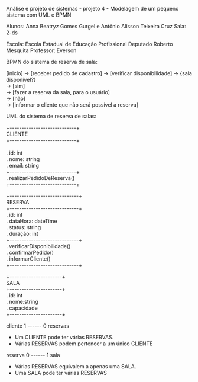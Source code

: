 Análise e projeto de sistemas - projeto 4 - Modelagem de um pequeno sistema com UML e BPMN

Alunos: Anna Beatryz Gomes Gurgel e Antônio Alisson Teixeira Cruz Sala: 2-ds

Escola: Escola Estadual de Educação Profissional Deputado Roberto Mesquita
Professor: Everson


BPMN do sistema de reserva de sala:

[inicio] -> [receber pedido de cadastro] -> [verificar disponibilidade] -> {sala disponível?}<br>
                                                    -> [sim]<br>
                                                        -> [fazer a reserva da sala, para o usuário]<br>
                                                    -> [não]<br>
                                                        -> [informar o cliente que não será possível a reserva]<br>


UML do sistema de reserva de salas:


+----------------------------+<br>
         CLIENTE<br>
+----------------------------+<br>                 
  . id: int<br>
  . nome: string<br>
  . email: string<br>
+----------------------------+<br>
  . realizarPedidoDeReserva()    
+----------------------------+


+-----------------------------+<br>
 RESERVA<br>
+-----------------------------+<br>
 . id: int<br>
 . dataHora: dateTime<br>
 . status: string<br>
 . duração: int<br>
+-----------------------------+<br>
   . verificarDisponibilidade()<br>
   . confirmarPedido()<br>
   . informarCliente()<br>
+-----------------------------+<br>

 
+----------------------+<br>
SALA<br>
+----------------------+<br>
. id: int <br>
. nome:string <br>
. capacidade <br>
+----------------------+


cliente 1 ------ 0 reservas
  - Um CLIENTE pode ter várias RESERVAS.
  - Várias RESERVAS podem pertencer a um único CLIENTE

 reserva 0 ------ 1 sala
 - Várias RESERVAS equivalem a apenas uma SALA.
 - Uma SALA pode ter várias RESERVAS
 
